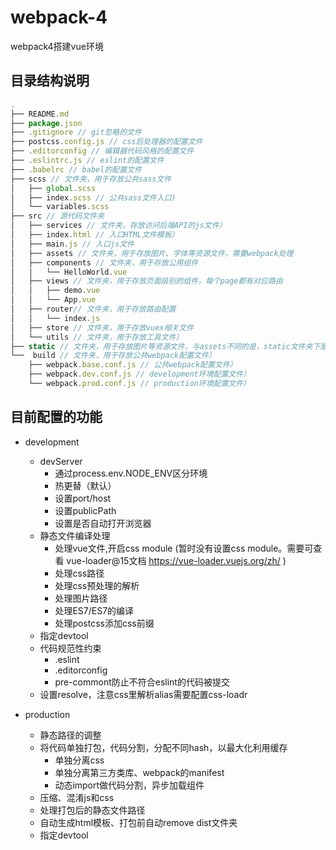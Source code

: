 # webpack-4
webpack4搭建vue环境

## 目录结构说明

```javascript
.
├── README.md
├── package.json
├── .gitignore // git忽略的文件
├── postcss.config.js // css后处理器的配置文件
├── .editorconfig // 编辑器代码风格的配置文件
├── .eslintrc.js // eslint的配置文件
├── .babelrc // babel的配置文件
├── scss // 文件夹，用于存放公共sass文件
│   ├── global.scss
│   ├── index.scss // 公共sass文件入口)
│   └── variables.scss
├── src // 源代码文件夹
│   ├── services // 文件夹，存放访问后端API的js文件）
│   ├── index.html // 入口HTML文件模板）
│   ├── main.js // 入口js文件
│   ├── assets // 文件夹，用于存放图片、字体等资源文件，需要webpack处理
│   ├── components // 文件夹，用于存放公用组件
│   │   └── HelloWorld.vue
│   ├── views // 文件夹，用于存放页面级别的组件，每个page都有对应路由
│   │   ├── demo.vue
│   │   └── App.vue 
│   ├── router// 文件夹，用于存放路由配置
│   │   └── index.js
│   ├── store // 文件夹，用于存放vuex相关文件
│   └── utils // 文件夹，用于存放工具文件）
├── static // 文件夹，用于存放图片等资源文件，与assets不同的是，static文件夹下是文件不会经过webpack处理，而是直接被拷贝到输出目录中）
└──  build // 文件夹，用于存放公共webpack配置文件）
    ├── webpack.base.conf.js // 公共webpack配置文件）
    ├── webpack.dev.conf.js // development环境配置文件）
    └── webpack.prod.conf.js // production环境配置文件）
```

## 目前配置的功能

- development
  + devServer
    * 通过process.env.NODE_ENV区分环境
    * 热更替（默认）
    * 设置port/host
    * 设置publicPath
    * 设置是否自动打开浏览器
  + 静态文件编译处理
    * 处理vue文件,开启css module (暂时没有设置css module。需要可查看 vue-loader@15文档 https://vue-loader.vuejs.org/zh/ )
    * 处理css路径
    * 处理css预处理的解析
    * 处理图片路径
    * 处理ES7/ES7的编译
    * 处理postcss添加css前缀
  + 指定devtool
  + 代码规范性约束
    * .eslint
    * .editorconfig
    * pre-commont防止不符合eslint的代码被提交
  + 设置resolve，注意css里解析alias需要配置css-loadr


- production
  + 静态路径的调整
  + 将代码单独打包，代码分割，分配不同hash，以最大化利用缓存
    * 单独分离css
    * 单独分离第三方类库、webpack的manifest
    * 动态import做代码分割，异步加载组件
  + 压缩、混淆js和css
  + 处理打包后的静态文件路径
  + 自动生成html模板、打包前自动remove dist文件夹
  + 指定devtool





